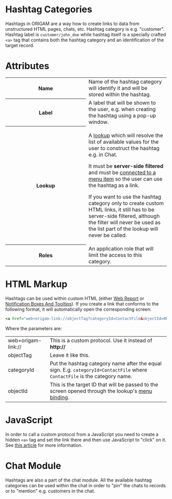 # Hashtag Categories

Hashtags in ORIGAM are a way how to create links to data from unstructured HTML pages, chats, etc. Hashtag category is e.g. "customer". Hashtag label is `customer/john_doe` while hashtag itself is a specially crafted `<a>` tag that contains both the hashtag category and an identification of the target record.

# Attributes

<table class="confluenceTable">
<colgroup>
<col style="width: 50%" />
<col style="width: 50%" />
</colgroup>
<tbody>
<tr class="odd">
<th class="confluenceTh">Name</th>
<td class="confluenceTd">Name of the hashtag category will identify it and will be stored within the hashtag.</td>
</tr>
<tr class="even">
<th class="confluenceTh">Label</th>
<td class="confluenceTd">A label that will be shown to the user, e.g. when creating the hashtag using a pop-up window.</td>
</tr>
<tr class="odd">
<th class="confluenceTh">Lookup</th>
<td class="confluenceTd"><p>A <a href="/t/Lookups">lookup</a> which will resolve the list of available values for the user to construct the hashtag e.g. in Chat.</p>
<p>It must be <strong>server-side filtered</strong> and must be <a href="/t/Menu-Bindings">connected to a menu item</a> so the user can use the hashtag as a link.</p>
<p>If you want to use the hashtag category only to create custom HTML links, it still has to be server-side filtered, although the filter will never be used as the list part of the lookup will never be called.</p></td>
</tr>
<tr class="even">
<th class="confluenceTh">Roles</th>
<td class="confluenceTd">An application role that will limit the access to this category.</td>
</tr>
</tbody>
</table>

# HTML Markup

Hashtags can be used within custom HTML (either [Web Report](/t/Web-Report) or [Notification Boxes And Tooltips](/t/Notification-Boxes-And-Tooltips)). If you create a link that conforms to the following format, it will automatically open the corresponding screen:

``` xml
<a href="web+origam-link://objectTag?categoryId=ContactFile&objectId=0bd6ae5a-b31c-4b2f-8af5-bdd4ab7a984e">Label you like</a>
```

Where the parameters are:

|                    |                                                                                                                             |
|--------------------|-----------------------------------------------------------------------------------------------------------------------------|
| web+origam-link:// | This is a custom protocol. Use it instead of **http://**                                                                    |
| objectTag          | Leave it like this.                                                                                                         |
| categoryId         | Put the hashtag category name after the equal sign. E.g. `categoryId=ContactFile` where `ContactFile` is the category name. |
| objectId           | This is the target ID that will be passed to the screen opened through the lookup's [menu binding](/t/Menu-Bindings).       |

# JavaScript

In order to call a custom protocol from a JavaScript you need to create a hidden `<a>` tag and set the link there and then use JavaScript to "click" on it. See [this article](https://stackoverflow.com/questions/20226192/make-a-call-to-a-custom-protocol-in-javascript) for more information.

# Chat Module

Hashtags are also a part of the chat module. All the available hashtag categories can be used within the chat in order to "pin" the chats to records or to "mention" e.g. customers in the chat.

